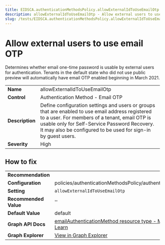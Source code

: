 ```yaml
---
title: EIDSCA.authenticationMethodsPolicy.allowExternalIdToUseEmailOtp
description: allowExternalIdToUseEmailOtp - Allow external users to use email OTP
slug: /tests/EIDSCA.authenticationMethodsPolicy.allowExternalIdToUseEmailOtp
---
```


# Allow external users to use email OTP

Determines whether email one-time password is usable by external users for authentication. Tenants in the default state who did not use public preview will automatically have email OTP enabled beginning in March 2021.

| | |
|-|-|
| **Name** | allowExternalIdToUseEmailOtp |
| **Control** | Authentication Method - Email OTP |
| **Description** | Define configuration settings and users or groups that are enabled to use email address registered to a user. For members of a tenant, email OTP is usable only for Self-Service Password Recovery. It may also be configured to be used for sign-in by guest users. |
| **Severity** | High |

## How to fix
| | |
|-|-|
| **Recommendation** |  |
| **Configuration** | policies/authenticationMethodsPolicy/authenticationMethodConfigurations('Email') |
| **Setting** | `allowExternalIdToUseEmailOtp` |
| **Recommended Value** | '' |
| **Default Value** | default |
| **Graph API Docs** | [emailAuthenticationMethod resource type - Microsoft Graph v1.0 - Microsoft Learn](https://learn.microsoft.com/en-us/graph/api/resources/emailauthenticationmethod) |
| **Graph Explorer** | [View in Graph Explorer](https://developer.microsoft.com/en-us/graph/graph-explorer?request=policies/authenticationMethodsPolicy/authenticationMethodConfigurations('Email')&method=GET&version=beta&GraphUrl=https://graph.microsoft.com) |



